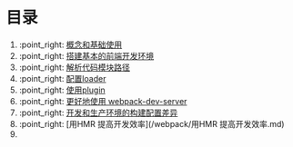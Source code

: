 # 目录

1. :point\_right: [概念和基础使用](/webpack/概念和基础使用.md)
2. :point\_right: [搭建基本的前端开发环境](/webpack/搭建基本的前端开发环境.md)
3. :point\_right: [解析代码模块路径](/webpack/解析代码模块路径.md)
4. :point\_right: [配置loader](/webpack/配置loader.md)
5. :point\_right: [使用plugin](/webpack/使用plugin.md)
6. :point\_right: [更好地使用 webpack-dev-server](/webpack/更好地使用webpack-dev-server.md)
7. :point\_right: [开发和生产环境的构建配置差异](/webpack/开发和生产环境的构建配置差异.md)
8. :point\_right: [用HMR 提高开发效率](/webpack/用HMR 提高开发效率.md)
9. 


